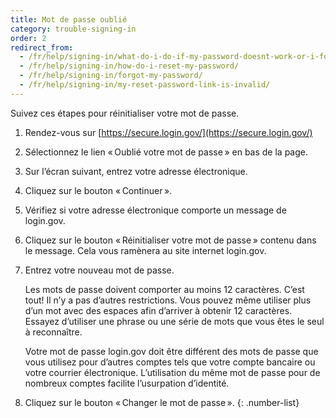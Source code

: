 ```yaml
---
title: Mot de passe oublié
category: trouble-signing-in
order: 2
redirect_from:
  - /fr/help/signing-in/what-do-i-do-if-my-password-doesnt-work-or-i-forget-it/
  - /fr/help/signing-in/how-do-i-reset-my-password/
  - /fr/help/signing-in/forgot-my-password/
  - /fr/help/signing-in/my-reset-password-link-is-invalid/
---
```


Suivez ces étapes pour réinitialiser votre mot de passe.

1. Rendez-vous sur [https://secure.login.gov/](https://secure.login.gov/)
1. Sélectionnez le lien « Oublié votre mot de passe » en bas de la page.
1. Sur l’écran suivant, entrez votre adresse électronique.
1. Cliquez sur le bouton « Continuer ».
1. Vérifiez si votre adresse électronique comporte un message de login.gov.
1. Cliquez sur le bouton « Réinitialiser votre mot de passe » contenu dans le message. Cela vous ramènera au site internet login.gov.
1. Entrez votre nouveau mot de passe.

    Les mots de passe doivent comporter au moins 12 caractères. C’est tout! Il n’y a pas d’autres restrictions. Vous pouvez même utiliser plus d’un mot avec des espaces afin d’arriver à obtenir 12 caractères. Essayez d’utiliser une phrase ou une série de mots que vous êtes le seul à reconnaître.

    Votre mot de passe login.gov doit être différent des mots de passe que vous utilisez pour d’autres comptes tels que votre compte bancaire ou votre courrier électronique. L’utilisation du même mot de passe pour de nombreux comptes facilite l’usurpation d’identité.
1. Cliquez sur le bouton « Changer le mot de passe ».
{: .number-list}
